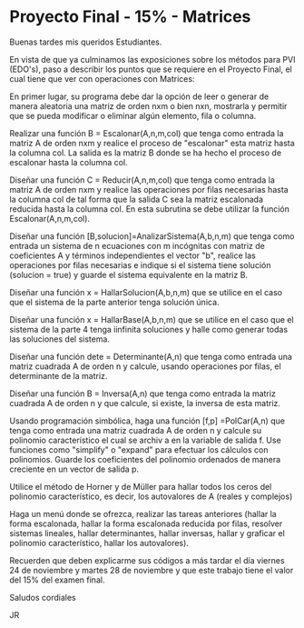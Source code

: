 # Proyecto Final - 15% - Matrices
Buenas tardes mis queridos Estudiantes.

En vista de que ya culminamos las exposiciones sobre los métodos para PVI (EDO's), paso a describir los puntos que se requiere en el Proyecto Final, el cual tiene que ver con operaciones con Matrices:

En primer lugar, su programa debe dar la opción de leer o generar de manera aleatoria una matriz de orden nxm o bien nxn, mostrarla y permitir que se pueda modificar o eliminar algún elemento, fila o columna.
	
Realizar una función B = Escalonar(A,n,m,col) que tenga como entrada la matriz A de orden nxm y realice el proceso de "escalonar" esta matriz hasta la columna col. La salida es la matriz B donde se ha hecho el proceso de escalonar hasta la columna col.
	
Diseñar una función C = Reducir(A,n,m,col) que tenga como entrada la matriz A de orden nxm y realice las operaciones por filas necesarias hasta la columna col de tal forma que la salida C sea la matriz escalonada reducida hasta la columna col. En esta subrutina se debe utilizar la función Escalonar(A,n,m,col).
	
Diseñar una función [B,solucion]=AnalizarSistema(A,b,n,m) que tenga como entrada un sistema de n ecuaciones con m incógnitas con matriz de coeficientes A y términos independientes el vector "b", realice las operaciones por filas necesarias e indique si el sistema tiene solución (solucion = true) y guarde el sistema equivalente en la matriz B.
	
Diseñar una función x = HallarSolucion(A,b,n,m) que se utilice en el caso que el sistema de la parte anterior tenga solución única.
	
Diseñar una función x = HallarBase(A,b,n,m) que se utilice en el caso que el sistema de la parte 4 tenga iinfinita soluciones y halle como generar todas las soluciones del sistema.
	
Diseñar una función dete = Determinante(A,n) que tenga como entrada una matriz cuadrada A de orden n y calcule, usando operaciones por filas, el determinante de la matriz.
	
Diseñar una función B = Inversa(A,n) que tenga como entrada la matriz cuadrada A de orden n y que calcule, si existe, la inversa de esta matriz.
	
Usando programación simbólica, haga una función [f,p] =PolCar(A,n) que tenga como entrada una matriz cuadrada A de orden n y calcule su polinomio característico el cual se archiv a en la variable de salida f. Use funciones como "simplify" o "expand" para efectuar los cálculos con polinomios. Guarde los coeficientes del polinomio ordenados de manera creciente en un vector de salida p.
	
Utilice el método de Horner y de Müller para hallar todos los ceros del polinomio característico, es decir, los autovalores de A (reales y complejos)
	
Haga un menú donde se ofrezca, realizar las tareas anteriores (hallar la forma escalonada, hallar la forma escalonada reducida por filas, resolver sistemas lineales, hallar determinantes, hallar inversas, hallar y graficar el polinomio característico, hallar los autovalores).

Recuerden que deben explicarme sus códigos a más tardar el día viernes 24 de noviembre y martes 28 de noviembre y que este trabajo tiene el valor del 15% del examen final.

Saludos cordiales

JR
